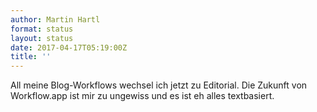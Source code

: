 ```yaml
---
author: Martin Hartl
format: status
layout: status
date: 2017-04-17T05:19:00Z
title: ''
---
```

All meine Blog-Workflows wechsel ich jetzt zu Editorial. Die Zukunft von Workflow.app ist mir zu ungewiss und es ist eh alles textbasiert.
